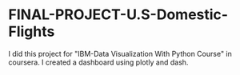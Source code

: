 # FINAL-PROJECT-U.S-Domestic-Flights
I did this project for "IBM-Data Visualization With Python Course" in coursera. I created a dashboard using plotly and dash.
